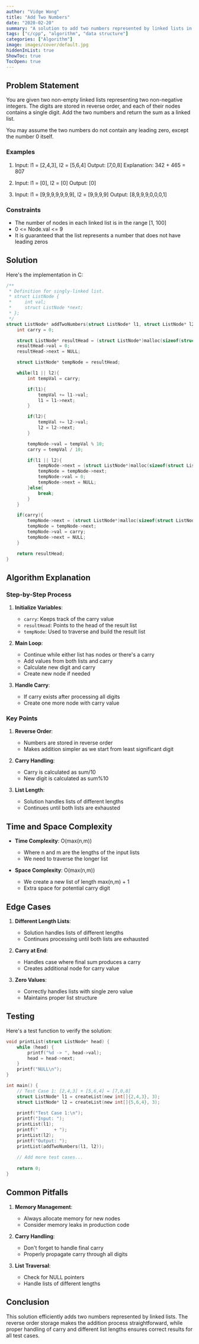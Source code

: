 ```yaml
---
author: "Vidge Wong"
title: "Add Two Numbers"
date: "2020-02-20"
summary: "A solution to add two numbers represented by linked lists in reverse order"
tags: ["c/cpp", "algorithm", "data structure"]
categories: ["Algorithm"]
image: images/cover/default.jpg
hiddenInList: true
ShowToc: true
TocOpen: true
---
```


## Problem Statement

You are given two non-empty linked lists representing two non-negative integers. The digits are stored in reverse order, and each of their nodes contains a single digit. Add the two numbers and return the sum as a linked list.

You may assume the two numbers do not contain any leading zero, except the number 0 itself.

### Examples

1. Input: l1 = [2,4,3], l2 = [5,6,4]
   Output: [7,0,8]
   Explanation: 342 + 465 = 807

2. Input: l1 = [0], l2 = [0]
   Output: [0]

3. Input: l1 = [9,9,9,9,9,9,9], l2 = [9,9,9,9]
   Output: [8,9,9,9,0,0,0,1]

### Constraints

- The number of nodes in each linked list is in the range [1, 100]
- 0 <= Node.val <= 9
- It is guaranteed that the list represents a number that does not have leading zeros

## Solution

Here's the implementation in C:

```c
/**
 * Definition for singly-linked list.
 * struct ListNode {
 *     int val;
 *     struct ListNode *next;
 * };
 */
struct ListNode* addTwoNumbers(struct ListNode* l1, struct ListNode* l2) {
    int carry = 0;

    struct ListNode* resultHead = (struct ListNode*)malloc(sizeof(struct ListNode));
    resultHead->val = 0;
    resultHead->next = NULL;

    struct ListNode* tempNode = resultHead;

    while(l1 || l2){
        int tempVal = carry;

        if(l1){
            tempVal += l1->val;
            l1 = l1->next;
        }

        if(l2){
            tempVal += l2->val;
            l2 = l2->next;
        }

        tempNode->val = tempVal % 10;
        carry = tempVal / 10;

        if(l1 || l2){
            tempNode->next = (struct ListNode*)malloc(sizeof(struct ListNode));
            tempNode = tempNode->next;
            tempNode->val = 0;
            tempNode->next = NULL;
        }else{
            break;
        }
    }

    if(carry){
        tempNode->next = (struct ListNode*)malloc(sizeof(struct ListNode));
        tempNode = tempNode->next;
        tempNode->val = carry;
        tempNode->next = NULL;
    }

    return resultHead;
}
```

## Algorithm Explanation

### Step-by-Step Process

1. **Initialize Variables**:
   - `carry`: Keeps track of the carry value
   - `resultHead`: Points to the head of the result list
   - `tempNode`: Used to traverse and build the result list

2. **Main Loop**:
   - Continue while either list has nodes or there's a carry
   - Add values from both lists and carry
   - Calculate new digit and carry
   - Create new node if needed

3. **Handle Carry**:
   - If carry exists after processing all digits
   - Create one more node with carry value

### Key Points

1. **Reverse Order**:
   - Numbers are stored in reverse order
   - Makes addition simpler as we start from least significant digit

2. **Carry Handling**:
   - Carry is calculated as sum/10
   - New digit is calculated as sum%10

3. **List Length**:
   - Solution handles lists of different lengths
   - Continues until both lists are exhausted

## Time and Space Complexity

- **Time Complexity**: O(max(n,m))
  - Where n and m are the lengths of the input lists
  - We need to traverse the longer list

- **Space Complexity**: O(max(n,m))
  - We create a new list of length max(n,m) + 1
  - Extra space for potential carry digit

## Edge Cases

1. **Different Length Lists**:
   - Solution handles lists of different lengths
   - Continues processing until both lists are exhausted

2. **Carry at End**:
   - Handles case where final sum produces a carry
   - Creates additional node for carry value

3. **Zero Values**:
   - Correctly handles lists with single zero value
   - Maintains proper list structure

## Testing

Here's a test function to verify the solution:

```c
void printList(struct ListNode* head) {
    while (head) {
        printf("%d -> ", head->val);
        head = head->next;
    }
    printf("NULL\n");
}

int main() {
    // Test Case 1: [2,4,3] + [5,6,4] = [7,0,8]
    struct ListNode* l1 = createList(new int[]{2,4,3}, 3);
    struct ListNode* l2 = createList(new int[]{5,6,4}, 3);
    
    printf("Test Case 1:\n");
    printf("Input: ");
    printList(l1);
    printf("      + ");
    printList(l2);
    printf("Output: ");
    printList(addTwoNumbers(l1, l2));
    
    // Add more test cases...
    
    return 0;
}
```

## Common Pitfalls

1. **Memory Management**:
   - Always allocate memory for new nodes
   - Consider memory leaks in production code

2. **Carry Handling**:
   - Don't forget to handle final carry
   - Properly propagate carry through all digits

3. **List Traversal**:
   - Check for NULL pointers
   - Handle lists of different lengths

## Conclusion

This solution efficiently adds two numbers represented by linked lists. The reverse order storage makes the addition process straightforward, while proper handling of carry and different list lengths ensures correct results for all test cases. 